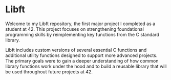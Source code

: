 # Libft
Welcome to my Libft repository, the first major project I completed as a student at 42. This project focuses on strengthening foundational programming skills by reimplementing key functions from the C standard library.

Libft includes custom versions of several essential C functions and additional utility functions designed to support more advanced projects. The primary goals were to gain a deeper understanding of how common library functions work under the hood and to build a reusable library that will be used throughout future projects at 42.
